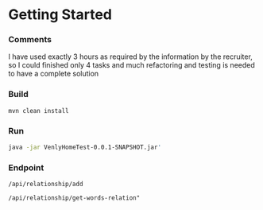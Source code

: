 # Getting Started


### Comments
I have used exactly 3 hours as required by the information by the recruiter, so I could finished 
only 4 tasks and much refactoring and testing is needed to have a complete solution

### Build
`mvn clean install`

### Run
``` bash
java -jar VenlyHomeTest-0.0.1-SNAPSHOT.jar'
```

### Endpoint

`/api/relationship/add`

`/api/relationship/get-words-relation"`

